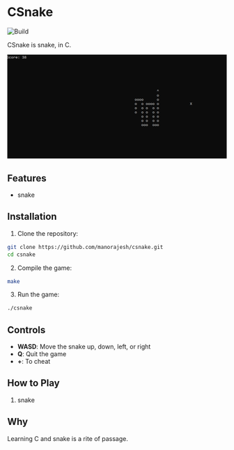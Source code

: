 # CSnake
![Build](https://github.com/manorajesh/csnake/actions/workflows/c-cpp.yml/badge.svg)

CSnake is snake, in C.

![Demo Image](https://github.com/manorajesh/csnake/blob/main/images/image.png)

## Features

- snake

## Installation

1. Clone the repository:
```sh
git clone https://github.com/manorajesh/csnake.git
cd csnake
```

2. Compile the game:
```sh
make
```

3. Run the game:
```sh
./csnake
```

## Controls

- **WASD**: Move the snake up, down, left, or right
- **Q**: Quit the game
- **+**: To cheat

## How to Play

1. snake

## Why

Learning C and snake is a rite of passage.
